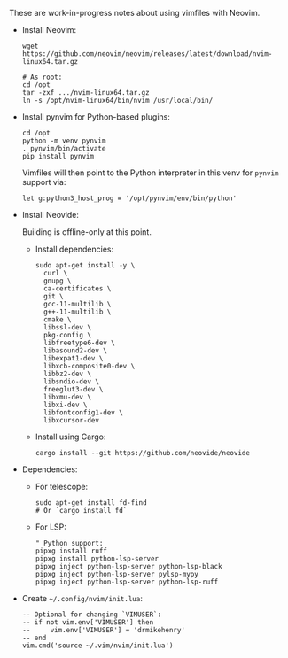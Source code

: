 These are work-in-progress notes about using vimfiles with Neovim.

- Install Neovim:

      wget https://github.com/neovim/neovim/releases/latest/download/nvim-linux64.tar.gz

      # As root:
      cd /opt
      tar -zxf .../nvim-linux64.tar.gz
      ln -s /opt/nvim-linux64/bin/nvim /usr/local/bin/

- Install pynvim for Python-based plugins:

      cd /opt
      python -m venv pynvim
      . pynvim/bin/activate
      pip install pynvim

  Vimfiles will then point to the Python interpreter in this venv for `pynvim`
  support via:

      let g:python3_host_prog = '/opt/pynvim/env/bin/python'

- Install Neovide:

  Building is offline-only at this point.

  - Install dependencies:

        sudo apt-get install -y \
          curl \
          gnupg \
          ca-certificates \
          git \
          gcc-11-multilib \
          g++-11-multilib \
          cmake \
          libssl-dev \
          pkg-config \
          libfreetype6-dev \
          libasound2-dev \
          libexpat1-dev \
          libxcb-composite0-dev \
          libbz2-dev \
          libsndio-dev \
          freeglut3-dev \
          libxmu-dev \
          libxi-dev \
          libfontconfig1-dev \
          libxcursor-dev

  - Install using Cargo:

        cargo install --git https://github.com/neovide/neovide

- Dependencies:

  - For telescope:

        sudo apt-get install fd-find
        # Or `cargo install fd`

  - For LSP:

        " Python support:
        pipxg install ruff
        pipxg install python-lsp-server
        pipxg inject python-lsp-server python-lsp-black
        pipxg inject python-lsp-server pylsp-mypy
        pipxg inject python-lsp-server python-lsp-ruff

- Create `~/.config/nvim/init.lua`:

      -- Optional for changing `VIMUSER`:
      -- if not vim.env['VIMUSER'] then
      --     vim.env['VIMUSER'] = 'drmikehenry'
      -- end
      vim.cmd('source ~/.vim/nvim/init.lua')
